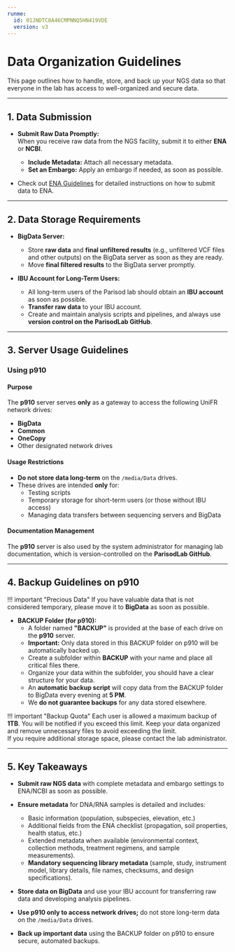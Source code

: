 ```yaml
---
runme:
  id: 01JNDTC8A46CMPNNQ5HN419VDE
  version: v3
---
```


# Data Organization Guidelines

This page outlines how to handle, store, and back up your NGS data so that everyone in the lab has access to well-organized and secure data.

---

## 1. Data Submission

* **Submit Raw Data Promptly:**  
   When you receive raw data from the NGS facility, submit it to either **ENA** or **NCBI**.
   - **Include Metadata:** Attach all necessary metadata.
   - **Set an Embargo:** Apply an embargo if needed, as soon as possible.

* Check out [ENA Guidelines](ena.md) for detailed instructions on how to submit data to ENA.

---

## 2. Data Storage Requirements

* **BigData Server:**
   - Store **raw data** and **final unfiltered results** (e.g., unfiltered VCF files and other outputs) on the BigData server as soon as they are ready.
   - Move **final filtered results** to the BigData server promptly.

* **IBU Account for Long-Term Users:**
   - All long-term users of the Parisod lab should obtain an **IBU account** as soon as possible.
   - **Transfer raw data** to your IBU account.
   - Create and maintain analysis scripts and pipelines, and always use **version control on the ParisodLab GitHub**.

---

## 3. Server Usage Guidelines

### Using p910

#### **Purpose**  
The **p910** server serves **only** as a gateway to access the following UniFR network drives:  

- **BigData**  
- **Common**  
- **OneCopy**  
- Other designated network drives  

#### **Usage Restrictions**  

- **Do not store data long-term** on the `/media/Data` drives.  
- These drives are intended **only** for:  
    - Testing scripts  
    - Temporary storage for short-term users (or those without IBU access)  
    - Managing data transfers between sequencing servers and BigData  

#### **Documentation Management**  

The **p910** server is also used by the system administrator for managing lab documentation, which is version-controlled on the **ParisodLab GitHub**.  

---

## 4. Backup Guidelines on p910

!!! important "Precious Data"
If you have valuable data that is not considered temporary, please move it to **BigData** as soon as possible.

* **BACKUP Folder (for p910):**
   - A folder named **"BACKUP"** is provided at the base of each drive on the **p910** server.
   - **Important:** Only data stored in this BACKUP folder on p910 will be automatically backed up.
   - Create a subfolder within **BACKUP** with your name and place all critical files there.
   - Organize your data within the subfolder, you should have a clear structure for your data.
   - An **automatic backup script** will copy data from the BACKUP folder to BigData every evening at **5 PM**.
   - We **do not guarantee backups** for any data stored elsewhere.

!!! important "Backup Quota"
Each user is allowed a maximum backup of **1TB**. You will be notified if you exceed this limit. Keep your data organized and remove unnecessary files to avoid exceeding the limit.  
If you require additional storage space, please contact the lab administrator.

---

## 5. Key Takeaways

* **Submit raw NGS data** with complete metadata and embargo settings to ENA/NCBI as soon as possible.
* **Ensure metadata** for DNA/RNA samples is detailed and includes:
   - Basic information (population, subspecies, elevation, etc.)
   - Additional fields from the ENA checklist (propagation, soil properties, health status, etc.)
   - Extended metadata when available (environmental context, collection methods, treatment regimens, and sample measurements).
   - **Mandatory sequencing library metadata** (sample, study, instrument model, library details, file names, checksums, and design specifications).

* **Store data on BigData** and use your IBU account for transferring raw data and developing analysis pipelines.
* **Use p910 only to access network drives;** do not store long-term data on the `/media/Data` drives.
* **Back up important data** using the BACKUP folder on p910 to ensure secure, automated backups.
